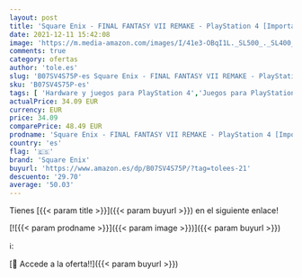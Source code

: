 ```yaml
---
layout: post
title: 'Square Enix - FINAL FANTASY VII REMAKE - PlayStation 4 [Importación inglesa]'
date: 2021-12-11 15:42:08
image: 'https://m.media-amazon.com/images/I/41e3-OBqI1L._SL500_._SL400_.jpg'
comments: true
category: ofertas
author: 'tole.es'
slug: 'B07SV4S75P-es Square Enix - FINAL FANTASY VII REMAKE - PlayStation 4...'
sku: 'B07SV4S75P-es'
tags: [ 'Hardware y juegos para PlayStation 4','Juegos para PlayStation 4','Videojuegos','playstation','square enix', ]
actualPrice: 34.09 EUR
currency: EUR
price: 34.09
comparePrice: 48.49 EUR
prodname: 'Square Enix - FINAL FANTASY VII REMAKE - PlayStation 4 [Importación inglesa]'
country: 'es'
flag: '🇪🇸'
brand: 'Square Enix'
buyurl: 'https://www.amazon.es/dp/B07SV4S75P/?tag=tolees-21'
descuento: '29.70'
average: '50.03'
---
```


Tienes [{{< param title >}}]({{< param buyurl >}}) en el siguiente enlace!

[![{{< param prodname >}}]({{< param image >}})]({{< param buyurl >}})

ℹ️:


[🛒 Accede a la oferta!!]({{< param buyurl >}})
